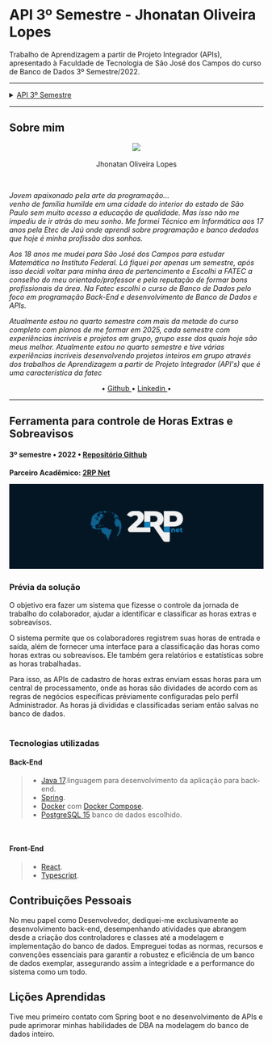 <h1>API 3º Semestre - Jhonatan Oliveira Lopes </h1>

Trabalho de Aprendizagem a partir de Projeto Integrador (APIs), apresentado à Faculdade de Tecnologia de São José dos Campos do curso de Banco de Dados 3º Semestre/2022.

---


<details>
<summary><a href="#o-projeto"> API 3º Semestre </a></summary>
        <ul><a href="arquitetura"> Arquitetura do projeto </a></ul>
        <ul><a href="solucao"> Sobre o projeto </a></ul>
        <ul><a href="tecnologias"> Tecnologias utilizadas </a></ul>
        <ul><a href="contribuicoes"> Contribuições pessoais </a></ul>
        <ul><a href="licoes"> Lições aprendidas </a></ul>
        <ul><a href="consideracoes"> Considerações finais </a></ul>
</details>

---

<h2 id="sobre-mim"> Sobre mim </h2>
<div align="center">
  <img height="260em" alig src="https://github.com/JhonatanLop/JhonatanLop/assets/111443621/29e53362-8eeb-4ab2-af47-0fa9bdb609a4">
  <p>Jhonatan Oliveira Lopes</p>
  <br>  
</div>

*Jovem apaixonado pela arte da programação...<br> venho de família humilde em uma cidade do interior do estado de São Paulo sem muito acesso a educação de qualidade. Mas isso não me impediu de ir atrás do meu sonho. Me formei Técnico em Informática aos 17 anos pela Etec de Jaú onde aprendi sobre programação e banco dedados que hoje é minha profissão dos sonhos.*

*Aos 18 anos me mudei para São José dos Campos para estudar Matemática no Instituto Federal. Lá fiquei por apenas um semestre, após isso decidi voltar para minha área de pertencimento e Escolhi a FATEC a conselho do meu orientado/professor e pela reputação de formar bons profissionais da área. Na Fatec escolhi o curso de Banco de Dados pelo foco em programação Back-End e desenvolvimento de Banco de Dados e APIs.*

*Atualmente estou no quarto semestre com mais da metade do curso completo com planos de me formar em 2025, cada semestre com experiências incríveis e projetos em grupo, grupo esse dos quais hoje são meus melhor. Atualmente estou no quarto semestre e tive várias experiências incríveis desenvolvendo projetos inteiros em grupo através dos trabalhos de Aprendizagem a partir de Projeto Integrador (API's) que é uma característica da fatec<br>*

<div align="center">•
        <a href="https://github.com/JhonatanLop/JhonatanLop"> Github </a> •
        <a href="www.linkedin.com/in/jhonatan-o-lopes"> Linkedin </a>•
</div>

---

<h2 id = "o-projeto"> Ferramenta para controle de Horas Extras e Sobreavisos </h2>
<h4> 3º semestre • 2022 • <a href="https://github.com/projetoKhali/api3/blob/main/README.md">Repositório Github</a><h4>
<p>Parceiro Acadêmico: <a href = "https://2rpnet.com.br/">2RP Net</a></p>

<p align="center"><img src="src/banner.png"></p>

<h3 id = "solucao"> Prévia da solução </h2>

O objetivo era fazer um sistema que fizesse o controle da jornada de trabalho do colaborador, ajudar a identificar e classificar as horas extras e sobreavisos.<br>

O sistema permite que os colaboradores registrem suas horas de entrada e saída, além de fornecer uma interface para a classificação das horas como horas extras ou sobreavisos. Ele também gera relatórios e estatísticas sobre as horas trabalhadas. <br>

Para isso, as APIs de cadastro de horas extras enviam essas horas para um central de processamento, onde as horas são dividades de acordo com as regras de negócios específicas préviamente configuradas pelo perfil Administrador. As horas já divididas e classificadas seriam então salvas no banco de dados.<br>
<br>

<h3 id = "tecnologias">Tecnologias utilizadas</h3>

#### Back-End
>* [Java 17](https://www.oracle.com/br/java/technologies/downloads/#jdk17-windows).linguagem para desenvolvimento da aplicação para back-end.
>* [Spring](https://spring.io/).
>* [Docker](https://www.docker.com/) com [Docker Compose](https://docs.docker.com/compose/).
>* [PostgreSQL 15](https://www.postgresql.org/) banco de dados escolhido.
<br>

#### Front-End
> * [React](https://react.dev/).
> * [Typescript](https://www.typescriptlang.org).

<h2> Contribuições Pessoais </h2>

<p>No meu papel como Desenvolvedor, dediquei-me exclusivamente ao desenvolvimento back-end, desempenhando atividades que abrangem desde a criação dos controladores e classes até a modelagem e implementação do banco de dados. Empreguei todas as normas, recursos e convenções essenciais para garantir a robustez e eficiência de um banco de dados exemplar, assegurando assim a integridade e a performance do sistema como um todo.</p>

<h2> Lições Aprendidas </h2>

<p>
Tive meu primeiro contato com Spring boot e no desenvolvimento de APIs e pude aprimorar minhas habilidades de DBA na modelagem do banco de dados inteiro.
</p>